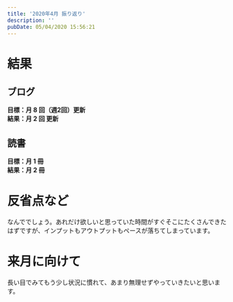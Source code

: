 ```yaml
---
title: '2020年4月 振り返り'
description: ''
pubDate: 05/04/2020 15:56:21
---
```


<h1>結果</h1>

<h2>ブログ</h2>

<p><strong>目標：月 8 回（週2回）更新</strong><br />
<strong>結果：月 2 回 更新</strong></p>

<h2>読書</h2>

<p><strong>目標：月 1 冊</strong><br />
<strong>結果：月 2 冊</strong></p>

<h1>反省点など</h1>

<p>なんででしょう。あれだけ欲しいと思っていた時間がすぐそこにたくさんできたはずですが、インプットもアウトプットもペースが落ちてしまっています。</p>

<h1>来月に向けて</h1>

<p>長い目でみてもう少し状況に慣れて、あまり無理せずやっていきたいと思います。</p>

